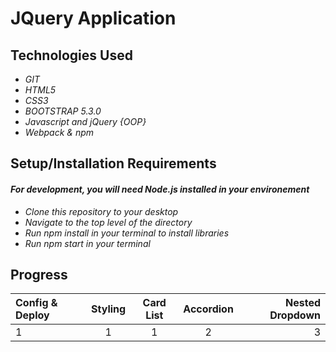 # JQuery Application

## Technologies Used

* _GIT_
* _HTML5_
* _CSS3_
* _BOOTSTRAP 5.3.0_
* _Javascript and jQuery {OOP}_
* _Webpack & npm_


## Setup/Installation Requirements
#### _For development, you will  need Node.js installed in your environement_
* _Clone this repository to your desktop_
* _Navigate to the top level of the directory_
* _Run npm install in your terminal to install libraries_
* _Run npm start in your terminal_

## Progress
|   Config & Deploy |  Styling   | Card List  | Accordion | Nested Dropdown
|:------------------|:----------:|:----------:|:---------:|--------------------:|
|        1          |      1     |      1     |    2      |       3             | 
